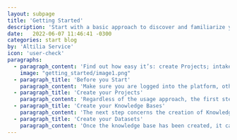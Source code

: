 ```yaml
---
layout: subpage
title: 'Getting Started'
description: 'Start with a basic approach to discover and familiarize yourself with our platform right away.'
date:   2022-06-07 11:46:41 -0300
categories: start blog
by: 'Altilia Service'
icon: 'user-check'
paragraphs:
  - paragraph_content: 'Find out how easy it’s: create Projects; intake files in the Knowledge Bases and make searches on them; add the knowledge bases just created in the Datasets and annotate the documents by enjoying the Altilia Tools.'
    image: "getting_started/image1.png"
  - paragraph_title: 'Before you Start'
    paragraph_content: 'Make sure you are logged into the platform, otherwise read chapter index of the official documentation of the Altilia Intelligent Automation platform <a href="/altilia-help-center/manual_index/account_setup/">Account Setup with Altilia Intelligent Automation™</a> first.'
  - paragraph_title: 'Create your Projects'
    paragraph_content: 'Regardless of the usage approach, the first step to take is the creation of a Project as described in the <a href="/altilia-help-center/manual_index/project/">Creating and Managing Project</a> chapter. Access it to use the several Modules provided by the platform.'
  - paragraph_title: 'Create your Knowledge Bases'
    paragraph_content: 'The next step concerns the creation of Knowledge Bases as described in the <a href="/altilia-help-center/manual_index/knowledgebases/">Creating and Managing Knowledge Base</a> chapter, consisting of documents to be then indexed using the tools offered by the platform. In the same module you can also find and take advantage of <b>Altilia Searches</b>: a practical tool to carry out exhaustive, even advanced searches of your documents. Take a look at paragraph <a href="/altilia-help-center/manual_index/knowledgebases/#Altilia_Searches">Altilia Searches</a> of the same previous chapter to read up on its operation.'
  - paragraph_title: 'Create your Datasets'
    paragraph_content: 'Once the knowledge base has been created, it can be used for the construction of Datasets as described in the <a href="/altilia-help-center/manual_index/dataset/">Creating, Configuring, Curating, and Managing Datasets</a> chapter, where it’s also possible to annotate the documents by using <b>Altilia Labels</b> as described in paragraph <a href="/altilia-help-center/manual_index/dataset/#Altilia_Labels">Altilia Labels</a> of the same chapter.'
---
```


